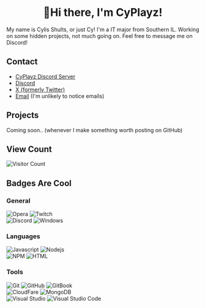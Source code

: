 <h1 align="center"> 👋Hi there, I'm CyPlayz!</a></h1>

My name is Cylis Shults, or just Cy! I'm a IT major from Southern IL. Working on some hidden projects, not much going on. Feel free to message me on Discord!

## Contact

- [CyPlayz Discord Server](https://discord.gg/YjdkYr7)
- [Discord](https://discord.com/users/431607795343818752)
- [X (formerly Twitter)](https://x.com/CyPlayzz)
- [Email](mailto:Nicedude1500@gmail.com) (I'm unlikely to notice emails)

## Projects
Coming soon.. (whenever I make something worth posting on GitHub)

## View Count
 ![Visitor Count](https://profile-counter.glitch.me/CyPlayz/count.svg)
## Badges Are Cool

### General
![Opera](https://img.shields.io/badge/Opera%20GX-EE2950.svg?style=for-the-badge&logo=Opera-GX&logoColor=white)
![Twitch](https://img.shields.io/badge/Twitch-9146FF.svg?style=for-the-badge&logo=Twitch&logoColor=white)
<br>
![Discord](https://img.shields.io/badge/Discord-5865F2.svg?style=for-the-badge&logo=Discord&logoColor=white)
![Windows](https://img.shields.io/badge/Windows-0078D4.svg?style=for-the-badge&logo=Windows&logoColor=white)

### Languages
![Javascript](https://img.shields.io/badge/JavaScript-F7DF1E.svg?style=for-the-badge&logo=JavaScript&logoColor=black)
![Nodejs](https://img.shields.io/badge/Node.js-5FA04E.svg?style=for-the-badge&logo=nodedotjs&logoColor=white)
<br>
![NPM](https://img.shields.io/badge/npm-CB3837.svg?style=for-the-badge&logo=npm&logoColor=white)
![HTML](https://img.shields.io/badge/HTML5-E34F26.svg?style=for-the-badge&logo=HTML5&logoColor=white)
<!-- ![C++](https://img.shields.io/badge/C++-00599C.svg?style=for-the-badge&logo=C++&logoColor=white) -->

### Tools
![Git](https://img.shields.io/badge/Git-F05032.svg?style=for-the-badge&logo=Git&logoColor=white)
![GitHub](https://img.shields.io/badge/GitHub-181717.svg?style=for-the-badge&logo=GitHub&logoColor=white)
![GitBook](https://img.shields.io/badge/GitBook-BBDDE5.svg?style=for-the-badge&logo=GitBook&logoColor=black)
<br>
![CloudFare](https://img.shields.io/badge/Cloudflare-F38020.svg?style=for-the-badge&logo=Cloudflare&logoColor=white)
![MongoDB](https://img.shields.io/badge/MongoDB-47A248.svg?style=for-the-badge&logo=MongoDB&logoColor=white)
<br>
![Visual Studio](https://img.shields.io/badge/Visual%20Studio-5C2D91.svg?style=for-the-badge&logo=Visual-Studio&logoColor=white)
![Visual Studio Code](https://img.shields.io/badge/Visual%20Studio%20Code-007ACC.svg?style=for-the-badge&logo=Visual-Studio-Code&logoColor=white)
